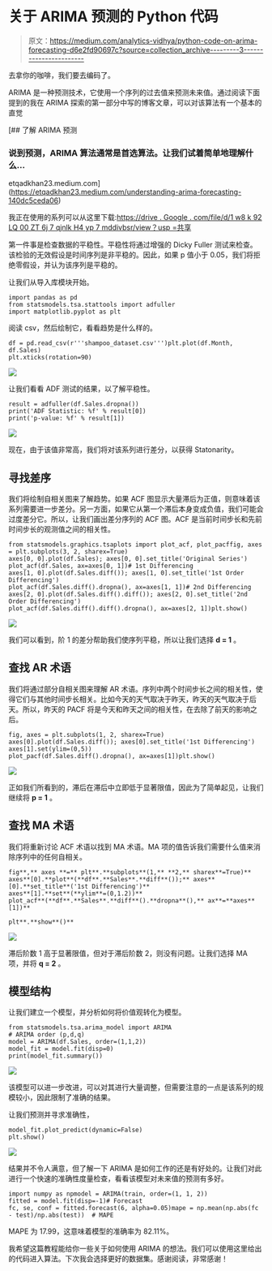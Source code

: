 # 关于 ARIMA 预测的 Python 代码

> 原文：<https://medium.com/analytics-vidhya/python-code-on-arima-forecasting-d6e2fd90697c?source=collection_archive---------3----------------------->

去拿你的咖啡，我们要去编码了。

ARIMA 是一种预测技术，它使用一个序列的过去值来预测未来值。通过阅读下面提到的我在 ARIMA 探索的第一部分中写的博客文章，可以对该算法有一个基本的直觉

[](https://etqadkhan23.medium.com/understanding-arima-forecasting-140dc5ceda06) [## 了解 ARIMA 预测

### 说到预测，ARIMA 算法通常是首选算法。让我们试着简单地理解什么…

etqadkhan23.medium.com](https://etqadkhan23.medium.com/understanding-arima-forecasting-140dc5ceda06) 

我正在使用的系列可以从这里下载:[https://drive . Google . com/file/d/1 w8 k 92 LQ 00 ZT 6j 7 qjnlk H4 yp 7 mddivbsr/view？usp =共享](https://drive.google.com/file/d/1W8K92lQ00Zt6J7qJnLKH4yp7MddIVBsR/view?usp=sharing)

第一件事是检查数据的平稳性。平稳性将通过增强的 Dicky Fuller 测试来检查。该检验的无效假设是时间序列是非平稳的。因此，如果 p 值小于 0.05，我们将拒绝零假设，并认为该序列是平稳的。

让我们从导入库模块开始。

```
import pandas as pd
from statsmodels.tsa.stattools import adfuller
import matplotlib.pyplot as plt
```

阅读 csv，然后绘制它，看看趋势是什么样的。

```
df = pd.read_csv(r'''shampoo_dataset.csv''')plt.plot(df.Month, df.Sales)
plt.xticks(rotation=90)
```

![](img/2f2b9581dcda117416ff888376de57e7.png)

让我们看看 ADF 测试的结果，以了解平稳性。

```
result = adfuller(df.Sales.dropna())
print('ADF Statistic: %f' % result[0])
print('p-value: %f' % result[1])
```

![](img/6c1c297e56d99bdb3da87169e1f31488.png)

现在，由于该值非常高，我们将对该系列进行差分，以获得 Statonarity。

## 寻找差序

我们将绘制自相关图来了解趋势。如果 ACF 图显示大量滞后为正值，则意味着该系列需要进一步差分。另一方面，如果它从第一个滞后本身变成负值，我们可能会过度差分它。所以，让我们画出差分序列的 ACF 图。ACF 是当前时间步长和先前时间步长的观测值之间的相关性。

```
from statsmodels.graphics.tsaplots import plot_acf, plot_pacffig, axes = plt.subplots(3, 2, sharex=True)
axes[0, 0].plot(df.Sales); axes[0, 0].set_title('Original Series')
plot_acf(df.Sales, ax=axes[0, 1])# 1st Differencing
axes[1, 0].plot(df.Sales.diff()); axes[1, 0].set_title('1st Order Differencing')
plot_acf(df.Sales.diff().dropna(), ax=axes[1, 1])# 2nd Differencing
axes[2, 0].plot(df.Sales.diff().diff()); axes[2, 0].set_title('2nd Order Differencing')
plot_acf(df.Sales.diff().diff().dropna(), ax=axes[2, 1])plt.show()
```

![](img/98bbfe7911d38927af74480c4e422279.png)

我们可以看到，阶 1 的差分帮助我们使序列平稳，所以让我们选择 **d = 1** 。

## 查找 AR 术语

我们将通过部分自相关图来理解 AR 术语。序列中两个时间步长之间的相关性，使得它们与其他时间步长相关。比如今天的天气取决于昨天，昨天的天气取决于后天。所以，昨天的 PACF 将是今天和昨天之间的相关性，在去除了前天的影响之后。

```
fig, axes = plt.subplots(1, 2, sharex=True)
axes[0].plot(df.Sales.diff()); axes[0].set_title('1st Differencing')
axes[1].set(ylim=(0,5))
plot_pacf(df.Sales.diff().dropna(), ax=axes[1])plt.show()
```

![](img/82c9c62e8f50392c180ad53d4cd781f8.png)

正如我们所看到的，滞后在滞后中立即低于显著限值，因此为了简单起见，让我们继续将 **p = 1** 。

## 查找 MA 术语

我们将重新讨论 ACF 术语以找到 MA 术语。MA 项的值告诉我们需要什么值来消除序列中的任何自相关。

```
fig**,** axes **=** plt**.**subplots**(1,** **2,** sharex**=True)**
axes**[0].**plot**(**df**.**Sales**.**diff**());** axes**[0].**set_title**('1st Differencing')**
axes**[1].**set**(**ylim**=(0,1.2))**
plot_acf**(**df**.**Sales**.**diff**().**dropna**(),** ax**=**axes**[1])**

plt**.**show**()**
```

![](img/c2670e05d71cb3eafe501c4c2b8409af.png)

滞后阶数 1 高于显著限值，但对于滞后阶数 2，则没有问题。让我们选择 MA 项，并将 **q = 2** 。

## 模型结构

让我们建立一个模型，并分析如何将价值观转化为模型。

```
from statsmodels.tsa.arima_model import ARIMA
# ARIMA order (p,d,q)
model = ARIMA(df.Sales, order=(1,1,2))
model_fit = model.fit(disp=0)
print(model_fit.summary())
```

![](img/63d0d6d74869e80f19666ddf7d8f515a.png)

该模型可以进一步改进，可以对其进行大量调整，但需要注意的一点是该系列的规模较小，因此限制了准确的结果。

让我们预测并寻求准确性，

```
model_fit.plot_predict(dynamic=False)
plt.show()
```

![](img/d22e9936c11951d1b4bd5c243a722331.png)

结果并不令人满意，但了解一下 ARIMA 是如何工作的还是有好处的。让我们对此进行一个快速的准确性度量检查，看看该模型对未来值的预测有多好。

```
import numpy as npmodel = ARIMA(train, order=(1, 1, 2))  
fitted = model.fit(disp=-1)# Forecast
fc, se, conf = fitted.forecast(6, alpha=0.05)mape = np.mean(np.abs(fc - test)/np.abs(test))  # MAPE
```

MAPE 为 17.99，这意味着模型的准确率为 82.11%。

我希望这篇教程能给你一些关于如何使用 ARIMA 的想法。我们可以使用这里给出的代码进入算法。下次我会选择更好的数据集。感谢阅读，非常感谢！
